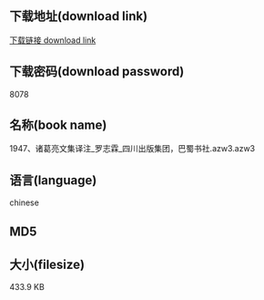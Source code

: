## 下载地址(download link)
[下载链接 download link](https://tutu365.netlify.app/?s=1947%E3%80%81%E8%AF%B8%E8%91%9B%E4%BA%AE%E6%96%87%E9%9B%86%E8%AF%91%E6%B3%A8_%E7%BD%97%E5%BF%97%E9%9C%96_%E5%9B%9B%E5%B7%9D%E5%87%BA%E7%89%88%E9%9B%86%E5%9B%A2%EF%BC%8C%E5%B7%B4%E8%9C%80%E4%B9%A6%E7%A4%BE.azw3)

## 下载密码(download password)
8078

## 名称(book name)
1947、诸葛亮文集译注_罗志霖_四川出版集团，巴蜀书社.azw3.azw3

## 语言(language)
chinese

## MD5


## 大小(filesize)
433.9 KB
